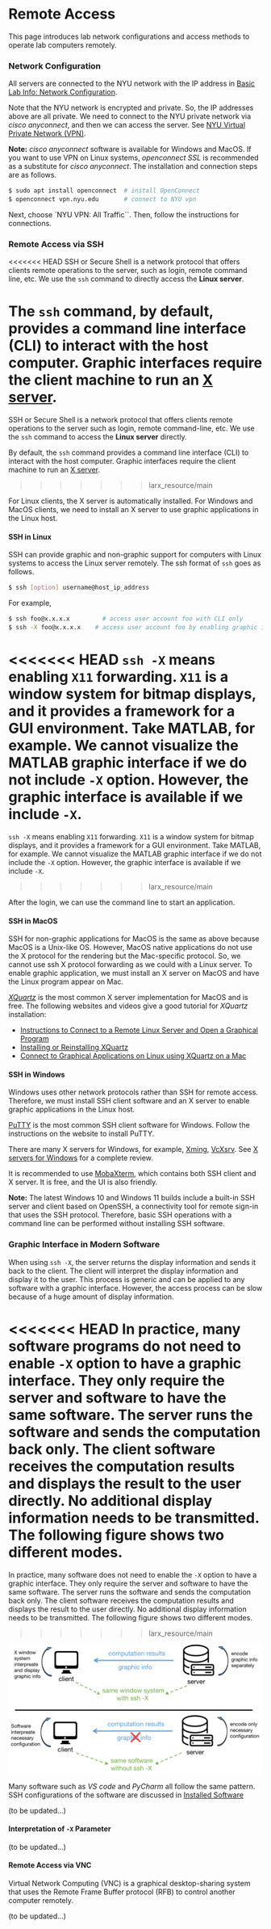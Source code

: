 # Remote Access

This page introduces lab network configurations and access methods to operate lab computers remotely. 



### Network Configuration

All servers are connected to the NYU network with the IP address in [Basic Lab Info: Network Configuration](_pages/basic_lab_info.md#network-configuration). 

Note that the NYU network is encrypted and private. So, the IP addresses above are all private. We need to connect to the NYU private network via *cisco anyconnect*, and then we can access the server. See [NYU Virtual Private Network (VPN)](https://www.nyu.edu/life/information-technology/infrastructure/network-services/vpn.html).

**Note:** *cisco anyconnect* software is available for Windows and MacOS. If you want to use VPN on Linux systems, *openconnect SSL* is recommended as a substitute for *cisco anyconnect*. The installation and connection steps are as follows.

```bash
$ sudo apt install openconnect  # install OpenConnect
$ openconnect vpn.nyu.edu       # connect to NYU vpn
```
Next, choose `NYU VPN: All Traffic``. Then, follow the instructions for connections.



### Remote Access via SSH 

<<<<<<< HEAD
SSH or Secure Shell is a network protocol that offers clients remote operations to the server, such as login, remote command line, etc. We use the `ssh` command to directly access the **Linux server**. 

The `ssh` command, by default, provides a command line interface (CLI) to interact with the host computer. Graphic interfaces require the client machine to run an [X server](https://en.wikipedia.org/wiki/X.Org_Server).
=======
SSH or Secure Shell is a network protocol that offers clients remote operations to the server such as login, remote command-line, etc. We use the `ssh` command to access the **Linux server** directly. 

By default, the `ssh` command provides a command line interface (CLI) to interact with the host computer. Graphic interfaces require the client machine to run an [X server](https://en.wikipedia.org/wiki/X.Org_Server).
>>>>>>> larx_resource/main

For Linux clients, the X server is automatically installed. For Windows and MacOS clients, we need to install an X server to use graphic applications in the Linux host.


#### SSH in Linux

SSH can provide graphic and non-graphic support for computers with Linux systems to access the Linux server remotely. The ssh format of `ssh` goes as follows.

```bash
$ ssh [option] username@host_ip_address
```

For example,

```bash
$ ssh foo@x.x.x.x	 	  # access user account foo with CLI only
$ ssh -X foo@x.x.x.x 	# access user account foo by enabling graphic interfaces.
```

<<<<<<< HEAD
`ssh -X` means enabling `X11` forwarding. `X11` is a window system for bitmap displays, and it provides a framework for a GUI environment. Take MATLAB, for example. We cannot visualize the MATLAB graphic interface if we do not include `-X` option. However, the graphic interface is available if we include `-X`.
=======
`ssh -X` means enabling `X11` forwarding. `X11` is a window system for bitmap displays, and it provides a framework for a GUI environment. Take MATLAB, for example. We cannot visualize the MATLAB graphic interface if we do not include the `-X` option. However, the graphic interface is available if we include `-X`.
>>>>>>> larx_resource/main

After the login, we can use the command line to start an application. 


#### SSH in MacOS

SSH for non-graphic applications for MacOS is the same as above because MacOS is a Unix-like OS. However,  MacOS native applications do not use the X protocol for the rendering but the Mac-specific protocol. So, we cannot use ssh X protocol forwarding as we could with a Linux server. To enable graphic application, we must install an X server on MacOS and have the Linux program appear on Mac. 

[*XQuartz*](https://www.xquartz.org/) is the most common X server implementation for MacOS and is free. The following websites and videos give a good tutorial for *XQuartz* installation:

- [Instructions to Connect to a Remote Linux Server and Open a Graphical Program](https://princetonuniversity.github.io/PUbootcamp/ssh-instructions/)
- [Installing or Reinstalling XQuartz](https://www.l3harrisgeospatial.com/Support/Self-Help-Tools/Help-Articles/Help-Articles-Detail/ArtMID/10220/ArticleID/23855/Installing-or-Reinstalling-XQuartz-if-Upgrade-to-macOS-1015-Catalina-Causes-Issues)
- [Connect to Graphical Applications on Linux using XQuartz on a Mac](https://www.youtube.com/watch?v=s6e3cqCISaE)


#### SSH in Windows
Windows uses other network protocols rather than SSH for remote access. Therefore, we must install SSH client software and an X server to enable graphic applications in the Linux host. 

[PuTTY](https://www.putty.org/) is the most common SSH client software for Windows. Follow the instructions on the website to install PuTTY.

There are many X servers for Windows, for example, [Xming](http://www.straightrunning.com/XmingNotes/), [VcXsrv](https://sourceforge.net/projects/vcxsrv/). See [X servers for Windows](https://teamdynamix.umich.edu/TDClient/47/LSAPortal/KB/ArticleDet?ID=1797) for a complete review.

It is recommended to use [MobaXterm](https://mobaxterm.mobatek.net/), which contains both SSH client and X server. It is free, and the UI is also friendly.

**Note:** The latest Windows 10 and Windows 11 builds include a built-in SSH server and client based on OpenSSH, a connectivity tool for remote sign-in that uses the SSH protocol. Therefore, basic SSH operations with a command line can be performed without installing SSH software.  



### Graphic Interface in Modern Software

When using `ssh -X`, the server returns the display information and sends it back to the client. The client will interpret the display information and display it to the user. This process is generic and can be applied to any software with a graphic interface. However, the access process can be slow because of a huge amount of display information. 

<<<<<<< HEAD
In practice, many software programs do not need to enable `-X` option to have a graphic interface. They only require the server and software to have the same software. The server runs the software and sends the computation back only. The client software receives the computation results and displays the result to the user directly. No additional display information needs to be transmitted. The following figure shows two different modes. 
=======
In practice, many software does not need to enable the `-X` option to have a graphic interface. They only require the server and software to have the same software. The server runs the software and sends the computation back only. The client software receives the computation results and displays the result to the user directly. No additional display information needs to be transmitted. The following figure shows two different modes. 
>>>>>>> larx_resource/main

![img](../_media/ssh_graphics.png)

Many software such as *VS code* and *PyCharm* all follow the same pattern. SSH configurations of the software are discussed in [Installed Software](_pages/installed_software.md)

(to be updated...)


#### Interpretation of `-X` Parameter

(to be updated...)



#### Remote Access via VNC

Virtual Network Computing (VNC) is a graphical desktop-sharing system that uses the Remote Frame Buffer protocol (RFB) to control another computer remotely. 

(to be updated...)




